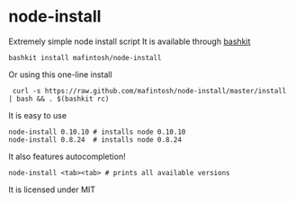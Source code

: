 # node-install

Extremely simple node install script
It is available through [bashkit](https://github.com/mafintosh/bashkit)

	bashkit install mafintosh/node-install

Or using this one-line install

	 curl -s https://raw.github.com/mafintosh/node-install/master/install | bash && . $(bashkit rc)

It is easy to use

	node-install 0.10.10 # installs node 0.10.10
	node-install 0.8.24  # installs node 0.8.24

It also features autocompletion!

	node-install <tab><tab> # prints all available versions

It is licensed under MIT